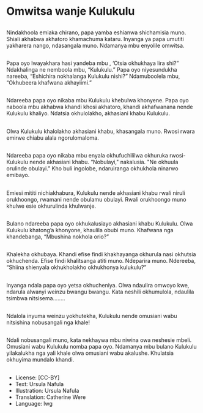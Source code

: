 # Omwitsa wanje Kulukulu

##
Nindakhoola emiaka chirano,
papa yamba eshianwa
shichamisia muno.
Shiali akhabwa akhatoro
khamachuma kataru.
Inyanga ya papa umutiti
yakharera nango, ndasangala
muno.
Ndamanya mbu enyolile
omwitsa.

##
Papa oyo lwayakhara hasi
yandeba mbu , ‘Otsia
okhukhaya lira shi?”
Ndakhalinga ne nemboola mbu,
“Kulukulu.”
Papa oyo niyesundukha
nareeba, “Eshichira nokhalanga
Kulukulu nishi?”
Ndamuboolela mbu,
“Okhubeera khafwana
akhayiimi.”

##
Ndareeba papa oyo nikaba mbu Kulukulu
khebulwa khonyene.
Papa oyo naboola mbu akhabwa khandi khosi
akhatoro, khandi akhafwanana nende Kulukulu
khaliyo.
Ndatsia okhulolakho, akhasiani khabu Kulukulu.

##
Olwa Kulukulu khalolakho
akhasiani khabu, khasangala
muno.
Rwosi rwara emirwe chiabu
alala ngorulomaloma.

##
Ndareeba papa oyo nikaba mbu
enyala okhufuchililwa okhuruka
rwosi- Kulukulu nende akhasiani
khabu.
“Nobulayi," nakalusia.
"Ne okhuula orulinde obulayi.”
Kho buli ingolobe, ndaruiranga
okhukhola ninarwo emibayo.

##
Emiesi mititi nichiakhabura,
Kulukulu nende akhasiani khabu
rwali niruli orukhoongo,
rwamani nende obulamu
obulayi.
Rwali orukhoongo muno khulwe
esie okhurulinda khulwanje.

##
Bulano ndareeba papa oyo
okhukalusiayo akhasiani khabu
Kulukulu.
Olwa Kulukulu khatong’a
khonyone, khaulila obubi muno.
Khafwana nga khandebanga,
“Mbushina nokhola orio?”

##
Khalekha okhubaya. Khandi
efise findi khakhayanga
okhurula nasi okhutsia
okhuchenda.
Efise findi khalitsanga atiti
muno. Ndeparira muno.
Ndereeba, “Shiina shienyala
okhukholakho okhukhonya
kulukulu?”

##
Inyanga ndala papa oyo yetsa okhucheniya. Olwa ndaulira
omwoyo kwe, ndarula alwanyi weinzu bwangu bwangu.
Kata neshili okhumulola, ndaulila tsimbwa nitsisema........

##
Ndalola inyuma weinzu
yokhutekha, Kulukulu nende
omusiani wabu nitsishina
nobusangali nga khale!

##
Ndali nobusangali muno, kata
nekhaywa mbu niwina owa
neshesie mbeli. Omusiani wabu
Kulukulu nomba papa oyo.
Ndamanya mbu bulano
Kulukulu yilakalukha nga yali
khale olwa omusiani wabu
akalushe.
Khulatsia okhuyima mundalo
khandi.

##
* License: [CC-BY]
* Text: Ursula Nafula
* Illustration: Ursula Nafula
* Translation: Catherine Were
* Language: lwg
